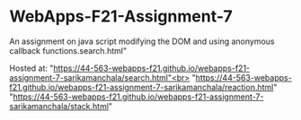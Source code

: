 # WebApps-F21-Assignment-7
An assignment on java script modifying the DOM and using anonymous callback functions.search.html"


Hosted at: "https://44-563-webapps-f21.github.io/webapps-f21-assignment-7-sarikamanchala/search.html"<br>
            "https://44-563-webapps-f21.github.io/webapps-f21-assignment-7-sarikamanchala/reaction.html"
            "https://44-563-webapps-f21.github.io/webapps-f21-assignment-7-sarikamanchala/stack.html"


